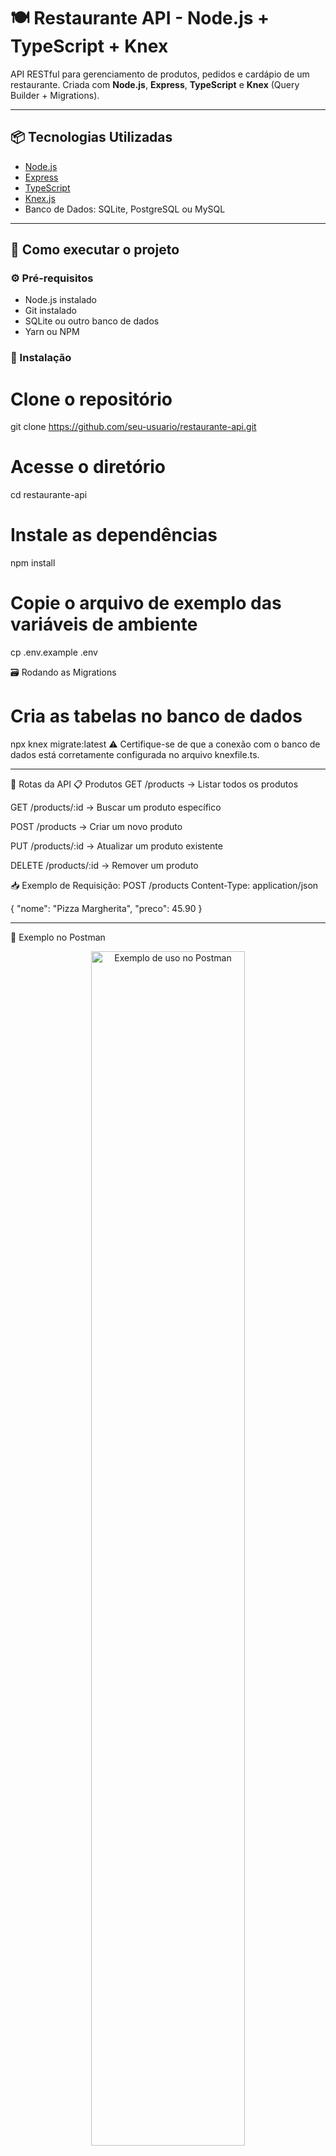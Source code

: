 
# 🍽️ Restaurante API - Node.js + TypeScript + Knex

API RESTful para gerenciamento de produtos, pedidos e cardápio de um restaurante. Criada com **Node.js**, **Express**, **TypeScript** e **Knex** (Query Builder + Migrations).

---

## 📦 Tecnologias Utilizadas

- [Node.js](https://nodejs.org/)
- [Express](https://expressjs.com/)
- [TypeScript](https://www.typescriptlang.org/)
- [Knex.js](https://knexjs.org/)
- Banco de Dados: SQLite, PostgreSQL ou MySQL

---

## 🚀 Como executar o projeto

### ⚙️ Pré-requisitos

- Node.js instalado
- Git instalado
- SQLite ou outro banco de dados
- Yarn ou NPM

### 🔧 Instalação
# Clone o repositório
git clone https://github.com/seu-usuario/restaurante-api.git

# Acesse o diretório
cd restaurante-api

# Instale as dependências
npm install

# Copie o arquivo de exemplo das variáveis de ambiente
cp .env.example .env

🗃️ Rodando as Migrations
# Cria as tabelas no banco de dados
npx knex migrate:latest
⚠️ Certifique-se de que a conexão com o banco de dados está corretamente configurada no arquivo knexfile.ts.

<hr/>

🧪 Rotas da API
📋 Produtos
GET /products → Listar todos os produtos

GET /products/:id → Buscar um produto específico

POST /products → Criar um novo produto

PUT /products/:id → Atualizar um produto existente

DELETE /products/:id → Remover um produto

📥 Exemplo de Requisição:
POST /products
Content-Type: application/json

{
  "nome": "Pizza Margherita",
  "preco": 45.90
}

<hr/>

🧪 Exemplo no Postman
<p align="center"> <img src="./docs/images/postman-example.png" alt="Exemplo de uso no Postman" width="70%" /> </p>

🛠️ Melhorias Futuras
Autenticação com JWT

Upload de imagens dos produtos

Categorias e relacionamento com produtos

Painel administrativo

Testes automatizados com Jest

<hr/>

👨‍💻 Autor
Feito com 💚 por Breno Soriani
